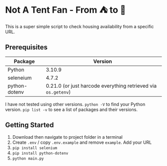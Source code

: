 # Not A Tent Fan - From ⛺ to 🏡
This is a super simple script to check housing availability from a specific URL.

## Prerequisites
| Package | Version  |
|---|---|
| Python  | 3.10.9  |
| seleneium  |  4.7.2  |
| python-dotenv  | 0.21.0 (or just harcode everything retrieved via `os.getenv`)  |
 
I have not tested using other versions. `python -V` to find your Python version. `pip list -v` to see a list of packages and their versions.
 

## Getting Started
1. Download then navigate to project folder in a terminal
2. Create `.env` / copy `.env.example` and remove `example`. Add your URL
3. `pip install selenium`
4. `pip install python-dotenv`
5. `python main.py`
